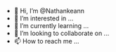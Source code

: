 - 👋 Hi, I’m @Nathankeann
- 👀 I’m interested in ...
- 🌱 I’m currently learning ...
- 💞️ I’m looking to collaborate on ...
- 📫 How to reach me ...

<!---
Nathankeann/Nathankeann is a ✨ special ✨ repository because its `README.md` (this file) appears on your GitHub profile.
You can click the Preview link to take a look at your changes.
--->
